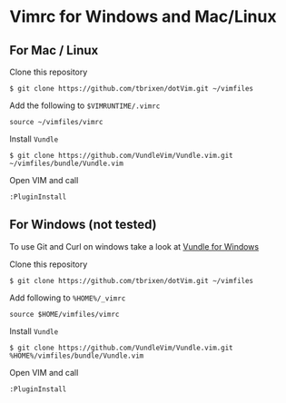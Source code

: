 # Vimrc for Windows and Mac/Linux
## For Mac / Linux

Clone this repository
```
$ git clone https://github.com/tbrixen/dotVim.git ~/vimfiles
```

Add the following to `$VIMRUNTIME/.vimrc`
```
source ~/vimfiles/vimrc
```

Install `Vundle`
```
$ git clone https://github.com/VundleVim/Vundle.vim.git ~/vimfiles/bundle/Vundle.vim
```

Open VIM and call
```
:PluginInstall
```

## For Windows (not tested)
To use Git and Curl on windows take a look at [Vundle for Windows](https://github.com/VundleVim/Vundle.vim/wiki/Vundle-for-Windows)

Clone this repository
```
$ git clone https://github.com/tbrixen/dotVim.git ~/vimfiles
```

Add following to `%HOME%/_vimrc`
```
source $HOME/vimfiles/vimrc
```

Install `Vundle`
```
$ git clone https://github.com/VundleVim/Vundle.vim.git %HOME%/vimfiles/bundle/Vundle.vim
```

Open VIM and call
```
:PluginInstall
```
